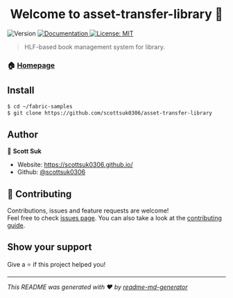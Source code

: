<h1 align="center">Welcome to asset-transfer-library 👋</h1>
<p>
  <img alt="Version" src="https://img.shields.io/badge/version-1.0.0-blue.svg?cacheSeconds=2592000" />
  <a href="https://scottsuk0306.github.io/asset-transfer-library" target="_blank">
    <img alt="Documentation" src="https://img.shields.io/badge/documentation-yes-brightgreen.svg" />
  </a>
  <a href="#" target="_blank">
    <img alt="License: MIT" src="https://img.shields.io/badge/License-MIT-yellow.svg" />
  </a>
</p>

> HLF-based book management system for library.

### 🏠 [Homepage](https://scottsuk0306.github.io/asset-transfer-library)

## Install

```sh
$ cd ~/fabric-samples
$ git clone https://github.com/scottsuk0306/asset-transfer-library
```

## Author

👤 **Scott Suk**

* Website: https://scottsuk0306.github.io/
* Github: [@scottsuk0306](https://github.com/scottsuk0306)

## 🤝 Contributing

Contributions, issues and feature requests are welcome!<br />Feel free to check [issues page](https://scottsuk0306.github.io/asset-library-transfer). You can also take a look at the [contributing guide](https://scottsuk0306.github.io/asset-library-transfer).

## Show your support

Give a ⭐️ if this project helped you!

***
_This README was generated with ❤️ by [readme-md-generator](https://github.com/kefranabg/readme-md-generator)_
